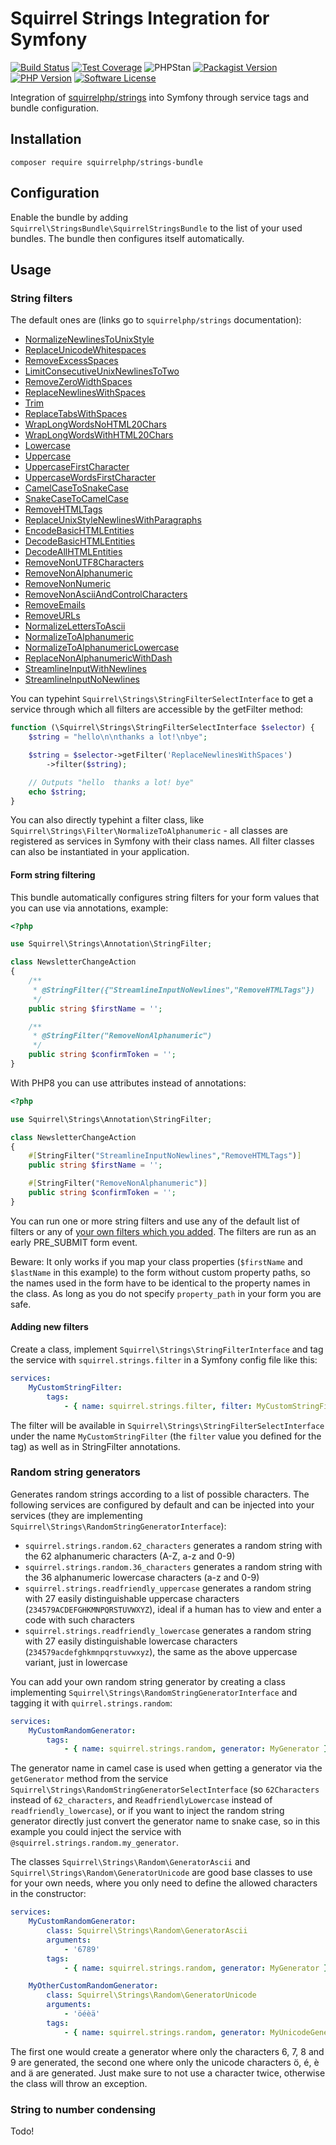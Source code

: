 Squirrel Strings Integration for Symfony
========================================

[![Build Status](https://img.shields.io/travis/com/squirrelphp/strings-bundle.svg)](https://travis-ci.com/squirrelphp/strings-bundle) [![Test Coverage](https://api.codeclimate.com/v1/badges/f6e0f7b91f266787ce0c/test_coverage)](https://codeclimate.com/github/squirrelphp/strings-bundle/test_coverage) ![PHPStan](https://img.shields.io/badge/style-level%208-success.svg?style=flat-round&label=phpstan) [![Packagist Version](https://img.shields.io/packagist/v/squirrelphp/strings-bundle.svg?style=flat-round)](https://packagist.org/packages/squirrelphp/strings-bundle)  [![PHP Version](https://img.shields.io/packagist/php-v/squirrelphp/strings-bundle.svg)](https://packagist.org/packages/squirrelphp/strings-bundle) [![Software License](https://img.shields.io/badge/license-MIT-success.svg?style=flat-round)](LICENSE)

Integration of [squirrelphp/strings](https://github.com/squirrelphp/strings) into Symfony through service tags and bundle configuration.

Installation
------------

```
composer require squirrelphp/strings-bundle
```

Configuration
-------------

Enable the bundle by adding `Squirrel\StringsBundle\SquirrelStringsBundle` to the list of your used bundles. The bundle then configures itself automatically.

Usage
-----

### String filters

The default ones are (links go to `squirrelphp/strings` documentation):

- [NormalizeNewlinesToUnixStyle](https://github.com/squirrelphp/strings#normalizenewlinestounixstyle)
- [ReplaceUnicodeWhitespaces](https://github.com/squirrelphp/strings#replaceunicodewhitespaces)
- [RemoveExcessSpaces](https://github.com/squirrelphp/strings#removeexcessspaces)
- [LimitConsecutiveUnixNewlinesToTwo](https://github.com/squirrelphp/strings#limitconsecutiveunixnewlines)
- [RemoveZeroWidthSpaces](https://github.com/squirrelphp/strings#removezerowidthspaces)
- [ReplaceNewlinesWithSpaces](https://github.com/squirrelphp/strings#replacenewlineswithspaces)
- [Trim](https://github.com/squirrelphp/strings#trim)
- [ReplaceTabsWithSpaces](https://github.com/squirrelphp/strings#replacetabswithspaces)
- [WrapLongWordsNoHTML20Chars](https://github.com/squirrelphp/strings#wraplongwordsnohtml)
- [WrapLongWordsWithHTML20Chars](https://github.com/squirrelphp/strings#wraplongwordswithhtml)
- [Lowercase](https://github.com/squirrelphp/strings#lowercase)
- [Uppercase](https://github.com/squirrelphp/strings#uppercase)
- [UppercaseFirstCharacter](https://github.com/squirrelphp/strings#uppercasefirstcharacter)
- [UppercaseWordsFirstCharacter](https://github.com/squirrelphp/strings#uppercasewordsfirstcharacter)
- [CamelCaseToSnakeCase](https://github.com/squirrelphp/strings#camelcasetosnakecase)
- [SnakeCaseToCamelCase](https://github.com/squirrelphp/strings#snakecasetocamelcase)
- [RemoveHTMLTags](https://github.com/squirrelphp/strings#removehtmltags)
- [ReplaceUnixStyleNewlinesWithParagraphs](https://github.com/squirrelphp/strings#replaceunixstylenewlineswithparagraphs)
- [EncodeBasicHTMLEntities](https://github.com/squirrelphp/strings#encodebasichtmlentities)
- [DecodeBasicHTMLEntities](https://github.com/squirrelphp/strings#decodebasichtmlentities)
- [DecodeAllHTMLEntities](https://github.com/squirrelphp/strings#decodeallhtmlentities)
- [RemoveNonUTF8Characters](https://github.com/squirrelphp/strings#removenonutf8characters)
- [RemoveNonAlphanumeric](https://github.com/squirrelphp/strings#removenonalphanumeric)
- [RemoveNonNumeric](https://github.com/squirrelphp/strings#removenonnumeric)
- [RemoveNonAsciiAndControlCharacters](https://github.com/squirrelphp/strings#removenonasciiandcontrolcharacters)
- [RemoveEmails](https://github.com/squirrelphp/strings#removeemails)
- [RemoveURLs](https://github.com/squirrelphp/strings#removeurls)
- [NormalizeLettersToAscii](https://github.com/squirrelphp/strings#normalizeletterstoascii)
- [NormalizeToAlphanumeric](https://github.com/squirrelphp/strings#normalizetoalphanumeric)
- [NormalizeToAlphanumericLowercase](https://github.com/squirrelphp/strings#normalizetoalphanumericlowercase)
- [ReplaceNonAlphanumericWithDash](https://github.com/squirrelphp/strings#replacenonalphanumeric)
- [StreamlineInputWithNewlines](https://github.com/squirrelphp/strings#streamlineinputwithnewlines)
- [StreamlineInputNoNewlines](https://github.com/squirrelphp/strings#streamlineinputnonewlines)

You can typehint `Squirrel\Strings\StringFilterSelectInterface` to get a service through which all filters are accessible by the getFilter method:

```php
function (\Squirrel\Strings\StringFilterSelectInterface $selector) {
    $string = "hello\n\nthanks a lot!\nbye";

    $string = $selector->getFilter('ReplaceNewlinesWithSpaces')
        ->filter($string);

    // Outputs "hello  thanks a lot! bye"
    echo $string;
}
```

You can also directly typehint a filter class, like `Squirrel\Strings\Filter\NormalizeToAlphanumeric` - all classes are registered as services in Symfony with their class names. All filter classes can also be instantiated in your application.

#### Form string filtering

This bundle automatically configures string filters for your form values that you can use via annotations, example:

```php
<?php

use Squirrel\Strings\Annotation\StringFilter;

class NewsletterChangeAction
{
    /**
     * @StringFilter({"StreamlineInputNoNewlines","RemoveHTMLTags"})
     */
    public string $firstName = '';

    /**
     * @StringFilter("RemoveNonAlphanumeric")
     */
    public string $confirmToken = '';
}
```

With PHP8 you can use attributes instead of annotations:

```php
<?php

use Squirrel\Strings\Annotation\StringFilter;

class NewsletterChangeAction
{
    #[StringFilter("StreamlineInputNoNewlines","RemoveHTMLTags")]
    public string $firstName = '';

    #[StringFilter("RemoveNonAlphanumeric")]
    public string $confirmToken = '';
}
```

You can run one or more string filters and use any of the default list of filters or any of [your own filters which you added](#adding-new-filters). The filters are run as an early PRE_SUBMIT form event.

Beware: It only works if you map your class properties (`$firstName` and `$lastName` in this example) to the form without custom property paths, so the names used in the form have to be identical to the property names in the class. As long as you do not specify `property_path` in your form you are safe.

#### Adding new filters

Create a class, implement `Squirrel\Strings\StringFilterInterface` and tag the service with `squirrel.strings.filter` in a Symfony config file like this:

```yaml
services:
    MyCustomStringFilter:
        tags:
            - { name: squirrel.strings.filter, filter: MyCustomStringFilter }
```

The filter will be available in `Squirrel\Strings\StringFilterSelectInterface` under the name `MyCustomStringFilter` (the `filter` value you defined for the tag) as well as in StringFilter annotations.

### Random string generators

Generates random strings according to a list of possible characters. The following services are configured by default and can be injected into your services (they are implementing `Squirrel\Strings\RandomStringGeneratorInterface`):

- `squirrel.strings.random.62_characters` generates a random string with the 62 alphanumeric characters (A-Z, a-z and 0-9)
- `squirrel.strings.random.36_characters` generates a random string with the 36 alphanumeric lowercase characters (a-z and 0-9)
- `squirrel.strings.readfriendly_uppercase` generates a random string with 27 easily distinguishable uppercase characters (`234579ACDEFGHKMNPQRSTUVWXYZ`), ideal if a human has to view and enter a code with such characters
- `squirrel.strings.readfriendly_lowercase` generates a random string with 27 easily distinguishable lowercase characters (`234579acdefghkmnpqrstuvwxyz`), the same as the above uppercase variant, just in lowercase

You can add your own random string generator by creating a class implementing `Squirrel\Strings\RandomStringGeneratorInterface` and tagging it with `quirrel.strings.random`:

```yaml
services:
    MyCustomRandomGenerator:
        tags:
            - { name: squirrel.strings.random, generator: MyGenerator }
```

The generator name in camel case is used when getting a generator via the `getGenerator` method from the service `Squirrel\Strings\RandomStringGeneratorSelectInterface` (so `62Characters` instead of `62_characters`, and `ReadfriendlyLowercase` instead of `readfriendly_lowercase`), or if you want to inject the random string generator directly just convert the generator name to snake case, so in this example you could inject the service with `@squirrel.strings.random.my_generator`.

The classes `Squirrel\Strings\Random\GeneratorAscii` and `Squirrel\Strings\Random\GeneratorUnicode` are good base classes to use for your own needs, where you only need to define the allowed characters in the constructor:

```yaml
services:
    MyCustomRandomGenerator:
        class: Squirrel\Strings\Random\GeneratorAscii
        arguments:
            - '6789'
        tags:
            - { name: squirrel.strings.random, generator: MyGenerator }

    MyOtherCustomRandomGenerator:
        class: Squirrel\Strings\Random\GeneratorUnicode
        arguments:
            - 'öéèä'
        tags:
            - { name: squirrel.strings.random, generator: MyUnicodeGenerator }
```

The first one would create a generator where only the characters 6, 7, 8 and 9 are generated, the second one where only the unicode characters ö, é, è and ä are generated. Just make sure to not use a character twice, otherwise the class will throw an exception.

### String to number condensing

Todo!